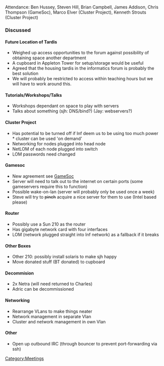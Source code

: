 Attendance: Ben Hussey, Steven Hill, Brian Campbell, James Addison,
Chris Thompson (GameSoc), Marco Elver (Cluster Project), Kenneth Strouts
(Cluster Project)

### Discussed

#### Future Location of Tardis

-   Weighed up access opportunities to the forum against possibility of
    obtaining space another department
-   A cupboard in Appleton Tower for setup/storage would be useful
-   Agreed that the housing tardis in the informatics forum is probably
    the best solution
-   We will probably be restricted to access within teaching hours but
    we will have to work around this.

#### Tutorials/Workshops/Talks

-   Workshops dependant on space to play with servers
-   Talks about something (sjh: DNS/bind?) (Jay: webservers?)

#### Cluster Project

-   Has potential to be turned off if Inf deem us to be using too much
    power \* cluster can be used 'on demand'
-   Networking for nodes plugged into head node
-   NetLOM of each node plugged into switch
-   LOM passwords need changed

#### Gamesoc

-   New agreement see [GameSoc](GameSoc "wikilink")
-   Server will need to talk out to the internet on certain ports (some
    gameservers require this to function)
-   Possible wake-on-lan (server will probably only be used once a week)
-   Steve will try to <s>pinch</s> acquire a nice server for them to use
    (Intel based please)

#### Router

-   Possibly use a Sun 210 as the router
-   Has gigabyte network card with four interfaces
-   LOM (network plugged straight into Inf network) as a fallback if it
    breaks

#### Other Boxes

-   Other 210: possibly install solaris to make sjh happy
-   Move donated stuff (BT donated) to cupboard

#### Decommision

-   2x Netra (will need returned to Charles)
-   Adric can be decommissioned

#### Networking

-   Rearrange VLans to make things neater
-   Network management in separate Vlan
-   Cluster and network management in own Vlan

#### Other

-   Open up outbound IRC (through bouncer to prevent port-forwarding via
    ssh)

[Category:Meetings](Category:Meetings "wikilink")